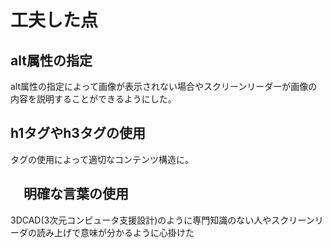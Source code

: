 # 工夫した点
## alt属性の指定
alt属性の指定によって画像が表示されない場合やスクリーンリーダーが画像の内容を説明することができるようにした。<br>
## h1タグやh3タグの使用
タグの使用によって適切なコンテンツ構造に。
##  　明確な言葉の使用
3DCAD(3次元コンピュータ支援設計)のように専門知識のない人やスクリーンリーダの読み上げで意味が分かるように心掛けた
